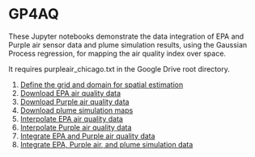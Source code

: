 # GP4AQ

These Jupyter notebooks demonstrate the data integration of EPA and Purple air sensor data and plume simulation results, using the Gaussian Process regression, for mapping the air quality index over space. 

It requires purpleair_chicago.txt in the Google Drive root directory.

1. [Define the grid and domain for spatial estimation](https://colab.research.google.com/drive/16wAbVfjq0C5IVNNnPQAzOPxHDMFUen-I#scrollTo=JNnxyufi4dYZ)
3. [Download EPA air quality data](https://colab.research.google.com/drive/1EFb5uq7qPmVVqnoOleWOhnmCx5qh2sef#scrollTo=syw-yRQTfCTA)
4. [Download Purple air quality data](https://colab.research.google.com/drive/1TrU84Ihoo-qeyRDWnmxCji021k5Iu1Ij#scrollTo=XJdnKwwA3Vn7)
5. [Download plume simulation maps](https://colab.research.google.com/drive/11MJWrrpR7ZWrhRqhgDrEM92F3N1xQWJk#scrollTo=mSJ8p5VAccxR)
6. [Interpolate EPA air quality data](https://colab.research.google.com/drive/1eG93BWgQ6GnjsilBuLQf1lJmF7hRkyr2#scrollTo=ZvowwJXMvqIj)
7. [Interpolate Purple air quality data](https://colab.research.google.com/drive/1UlVMgmVKPryp-GIoNvC-s86lxyGiPyRB#scrollTo=Yark1lZ0vIq8)
8. [Integrate EPA and Purple air quality data](https://colab.research.google.com/drive/1rGDzyeyLm5rC3jtO8YMY6zh4mJZmbO37#scrollTo=p8MKxYr2TWkw)
9. [Integrate EPA, Purple air, and plume simulation data](https://colab.research.google.com/drive/17-Cp5kVMSGLnwdjw03hAwY85DmNR06Kb#scrollTo=LP8UYCZQT7-l)
